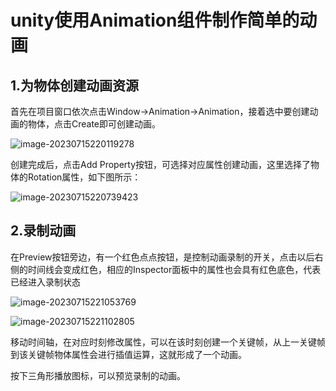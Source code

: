 # unity使用Animation组件制作简单的动画

## 1.为物体创建动画资源

首先在项目窗口依次点击Window->Animation->Animation，接着选中要创建动画的物体，点击Create即可创建动画。

![image-20230715220119278](C:\Users\25768\AppData\Roaming\Typora\typora-user-images\image-20230715220119278.png)

创建完成后，点击Add Property按钮，可选择对应属性创建动画，这里选择了物体的Rotation属性，如下图所示：

![image-20230715220739423](C:\Users\25768\AppData\Roaming\Typora\typora-user-images\image-20230715220739423.png)

## 2.录制动画

在Preview按钮旁边，有一个红色点点按钮，是控制动画录制的开关，点击以后右侧的时间线会变成红色，相应的Inspector面板中的属性也会具有红色底色，代表已经进入录制状态

![image-20230715221053769](C:\Users\25768\AppData\Roaming\Typora\typora-user-images\image-20230715221053769.png)

![image-20230715221102805](C:\Users\25768\AppData\Roaming\Typora\typora-user-images\image-20230715221102805.png)

移动时间轴，在对应时刻修改属性，可以在该时刻创建一个关键帧，从上一关键帧到该关键帧物体属性会进行插值运算，这就形成了一个动画。

按下三角形播放图标，可以预览录制的动画。